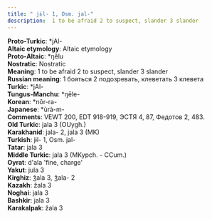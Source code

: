 ```yaml
---
title: " jɨl- 1, Osm. jal-"
description:  1 to be afraid 2 to suspect, slander 3 slander
---
```


<strong>Proto-Turkic</strong>:  *jAl-<br>
<strong>Altaic etymology</strong>:  Altaic etymology<br>
<strong> Proto-Altaic</strong>:  *ŋḕlu<br>
<strong>Nostratic</strong>:  Nostratic<br>
<strong>Meaning</strong>:  1 to be afraid 2 to suspect, slander 3 slander<br>
<strong>Russian meaning</strong>:  1 бояться 2 подозревать, клеветать 3 клевета<br>
<strong>Turkic</strong>:  *jAl-<br>
<strong>Tungus-Manchu</strong>:  *ŋēle-<br>
<strong>Korean</strong>:  *nōr-ra-<br>
<strong>Japanese</strong>:  *ùrà-m-<br>
<strong>Comments</strong>:  VEWT 200, EDT 918-919, ЭСТЯ 4, 87, Федотов 2, 483.<br>
<strong>Old Turkic</strong>:  jala 3 (OUygh.)<br>
<strong>Karakhanid</strong>:  jala- 2, jala 3 (MK)<br>
<strong>Turkish</strong>:  jɨl- 1, Osm. jal-<br>
<strong>Tatar</strong>:  jala 3<br>
<strong>Middle Turkic</strong>:  jala 3 (MKypch. - CCum.)<br>
<strong>Oyrat</strong>:  d'ala 'fine, charge'<br>
<strong>Yakut</strong>:  jula 3<br>
<strong>Kirghiz</strong>:  ǯala 3, ǯala- 2<br>
<strong>Kazakh</strong>:  žala 3<br>
<strong>Noghai</strong>:  jala 3<br>
<strong>Bashkir</strong>:  jala 3<br>
<strong>Karakalpak</strong>:  žala 3<br>


